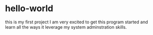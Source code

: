 # hello-world
this is my first project
I am very excited to get this program started and learn all the ways it leverage my system adminstration skills.
